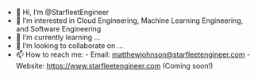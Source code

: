 - 👋 Hi, I’m @StarfleetEngineer
- 👀 I’m interested in Cloud Engineering, Machine Learning Engineering, and Software Engineering
- 🌱 I’m currently learning ...
- 💞️ I’m looking to collaborate on ...
- 📫 How to reach me: 
      - Email: matthewjohnson@starfleetengineer.com
      - Website: https://www.starfleetengineer.com (Coming soon!)

<!---
StarfleetEngineer/StarfleetEngineer is a ✨ special ✨ repository because its `README.md` (this file) appears on your GitHub profile.
You can click the Preview link to take a look at your changes.
--->
